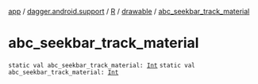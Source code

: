 [app](../../../index.md) / [dagger.android.support](../../index.md) / [R](../index.md) / [drawable](index.md) / [abc_seekbar_track_material](./abc_seekbar_track_material.md)

# abc_seekbar_track_material

`static val abc_seekbar_track_material: `[`Int`](https://kotlinlang.org/api/latest/jvm/stdlib/kotlin/-int/index.html)
`static val abc_seekbar_track_material: `[`Int`](https://kotlinlang.org/api/latest/jvm/stdlib/kotlin/-int/index.html)